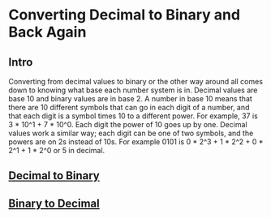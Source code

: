 # Converting Decimal to Binary and Back Again

## Intro
Converting from decimal values to binary or the other way around all comes down to knowing what base each number system is in. Decimal values are base 10 and binary values are in base 2. A number in base 10 means that there are 10 different symbols that can go in each digit of a number, and that each digit is a symbol times 10 to a different power. For example, 37 is 3 * 10^1 + 7 * 10^0. Each digit the power of 10 goes up by one. Decimal values work a similar way; each digit can be one of two symbols, and the powers are on 2s instead of 10s. For example 0101 is 0 * 2^3 + 1 * 2^2 + 0 * 2^1 + 1 * 2^0 or 5 in decimal.

## **[Decimal to Binary](https://github.com/lyerlajd/INFOTC1600Final/blob/main/Decimal%20to%20Binary.md)**

## **[Binary to Decimal](https://github.com/lyerlajd/INFOTC1600Final/blob/main/Binary%20to%20Decimal.md)**
